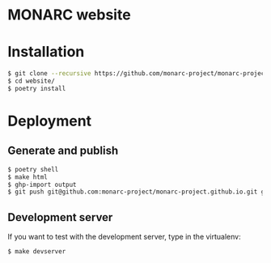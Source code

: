 MONARC website
==============

# Installation

```bash
$ git clone --recursive https://github.com/monarc-project/monarc-project.github.io.git
$ cd website/
$ poetry install
```

# Deployment

## Generate and publish

```bash
$ poetry shell
$ make html
$ ghp-import output
$ git push git@github.com:monarc-project/monarc-project.github.io.git gh-pages:master -f
```

## Development server

If you want to test with the development server, type in the virtualenv:

```bash
$ make devserver
```
